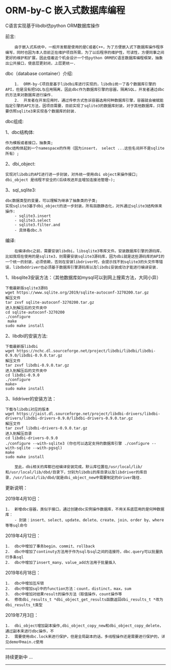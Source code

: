 ORM-by-C 嵌入式数据库编程
=======

C语言实现基于libdbi仿python ORM数据库操作

前言:

		由于嵌入式系统中，一般开发都是使用的是C或者C++，为了方便嵌入式下数据库操作程序编写，同时也因为本人目前正在维护项目所需，为了以后程序的维护性，可读性，方便同事之间更好的维护和扩展，因此借着这个机会设计一个仿python ORM的C语言数据库编程框架，抽象出公共接口，使底层更封闭，上层更统一.

dbc（database container）介绍:

		1.	ORM-by-C项目是基于libdbi库进行实现的，libdbi统一了各个数据库引擎的API，但是没有把SQL与应用隔离，因此dbc作为数据库引擎的容器，隔离SQL，开发者通过dbc的方法来对数据库进行操作.
		2.	开发者在开发应用时，通过传参方式告诉容器选用何种数据库引擎，容器就会被赋能指定引擎的API方法，因项目需要，目前实现了sqlite3的数据库封装，对于其他数据库，只需要仿照sqlite3来实现各个数据库的封装.

dbc组成:

1、dbc结构体:

	作为模板或者接口，抽象类;
	dbc结构体起到一个namespace的作用（因为insert， select ...这些名词并不是sqlite所有）;

2、dbi_object:

	实现对libdbi的API进行进一步封装，对外统一使用dbi object来操作接口;
	dbi_object 是线程不安全的(后续改进并且增加连接池管理~);

3、sql_sqlite3:

	dbc数据类型的变量，可以理解为继承了抽象类的子类;
	实现sqlite3基于dbi_object的进一步封装，所有函数静态化，对外通过sqlite3结构体来操作:
		- sqlite3.insert
		- sqlite3.select
		- sqlite3.filter.and
		- 具体看dbc.h

编译:

		在编译dbc之前，需要安装libdbi，libsqlite3等库文件。安装数据库引擎的源码库，比如我现在使用的是sqlite3，则需要安装sqlite3源码库，因为dbi就是这些源码库的API的一个统一的封装，必须依赖，否则在安装libdriver时，会提示找不到sqlite3的头文件等错误，libdbddriver也必须基于数据库引擎源码库以及libdbi安装成功才能进行编译安装.

1、libsqlite3安装方法：（其他数据库如mysql可以到网上搜索方法，大同小异）

	下载最新版sqlite3源码
	wget https://www.sqlite.org/2019/sqlite-autoconf-3270200.tar.gz
	解压文件
	tar zxvf sqlite-autoconf-3270200.tar.gz
	进入到解压后的文件夹中
	cd sqlite-autoconf-3270200
	./configure
	 make
	sudo make install

2、libdbi的安装方法:

	下载最新版libdbi
	wget https://nchc.dl.sourceforge.net/project/libdbi/libdbi/libdbi-0.9.0/libdbi-0.9.0.tar.gz
	解压文件
	tar zxvf libdbi-0.9.0.tar.gz
	进入到解压后的文件夹中
	cd libdbi-0.9.0
	./configure
	make>
	sudo make install

3、liddriver的安装方法：

	下载与libdbi对应的版本
	wget https://jaist.dl.sourceforge.net/project/libdbi-drivers/libdbi-drivers/libdbi-drivers-0.9.0/libdbi-drivers-0.9.0.tar.gz
	解压文件
	tar zxvf libdbi-drivers-0.9.0.tar.gz
	进入到解压目录
	cd libdbi-drivers-0.9.0
	./configure --with-sqlite3 (你也可以选定支持的数据库引擎 ./configure --with-sqlite --with-pgsql)
	make
	sudo make install

		至此，dbi相关的库都已经编译安装完成，默认库位置在/usr/local/lib/和/usr/local/lib/dbd/目录下，分别为libdbi的库目录以及libdriver的库目录，/usr/local/lib/dbd/就是dbi_object_new中需要制定的driver路径.

更新说明：

2019年4月10日：

	1.  新增dbc容器，类似于接口，通过创建dbc实例操作数据库，不用关系底层用的是何种数据库：
		- 封装：insert、select、update、delete、create、join、order by、where等等sql命令

2019年4月12日：

	1.	dbc中增加了事务begin、commit、rollback
	2.	dbc中增加了continuty方法用于作为sql与sql之间的连接符，dbc.query可以批量执行多条sql
	2.	dbc中增加了insert_many、value_add方法用于批量插入

2019年6月18日：

	1.	dbc中增加互斥锁
	2.	dbc中增加sql中的function方法：count，distinct，max，sum
	3.	dbc中增加对结果result的操作方法（取值操作，count操作等
	4.	修改dbi_results_t *dbi_object_get_results函数返回dbi_results_t *改为dbi_results_t类型

2019年7月3日：

	1.	dbi_object增加副本操作,dbi_object_copy_new和dbi_object_copy_delete，通过副本来进行dbc操作，不
	2.	需要使用dbc.lock来进行保护，但是全局副本的话，多线程操作还是需要进行保护的，详见demo中main.c使用

--------------------------------------------------

持续更新中 ...

--------------------------------------------------

